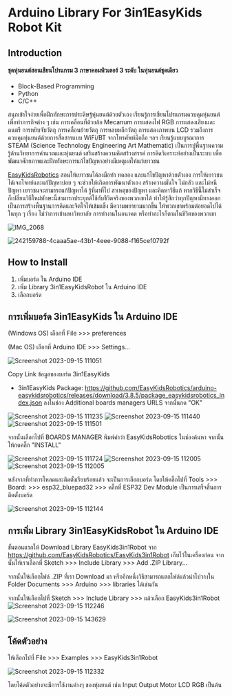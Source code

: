 # **Arduino Library For 3in1EasyKids Robot Kit**
## **Introduction**
#### ชุดหุ่นยนต์สอนเขียนโปรแกรม 3 ภาษาคอมพิวเตอร์ 3 ระดับ ในหุ่นยนต์ชุดเดียว

* Block-Based Programming
* Python
* C/C++

สนุกเข้าใจง่ายเพื่อฝึกทักษะการประดิษฐ์หุ่นยนต์ด้วยตัวเอง เรียนรู้การเขียนโปรแกรมควบคุมหุ่นยนต์เพื่อทำภารกิจต่าง ๆ เช่น การเคลื่อนที่ด้วยล้อ Mecanum การแสดงไฟ RGB การแสดงเสียงและดนตรี การหยิบจับวัตถุ การเคลื่อนย้ายวัตถุ การหลบหลีกวัตถุ การแสดงภาพบน LCD รวมถึงการควบคุมหุ่นยนต์ด้วยการสื่อสารแบบ WiFi/BT จากโทรศัพท์มือถือ ฯลฯ เรียนรู้แบบบูรณาการ STEAM (Science Technology Engineering Art Mathematic) เป็นการปูพื้นฐานความรู้ด้านวิทยาการคำนวณและหุ่นยนต์ เสริมสร้างความคิดสร้างสรรค์ การคิดวิเคราะห์อย่างเป็นระบบ เพื่อพัฒนาศักยภาพและฝึกทักษะการแก้ไขปัญหาอย่างมีเหตุผลให้แก่เยาวชน

[EasyKidsRobotics](https://www.easykidsrobotics.com/) สอนให้เยาวชนได้ลงมือทำ ทดลอง และแก้ไขปัญหาด้วยตัวเอง 
การให้เยาวชนได้เจอโจทย์และแก้ปัญหาบ่อย ๆ จะช่วยให้เกิดการพัฒนาตัวเอง สร้างความมั่นใจ ไม่กลัว และไม่หนีปัญหา เยาวชนจะสามารถแก้ปัญหาได้ รู้ที่มาที่ไป สาเหตุของปัญหา และคิดหาวิธีแก้ หากวิธีนี้ไม่สำเร็จ 
ก็เปลี่ยนวิธีใหม่ทักษะนี้สามารถประยุกต์ใช้กับชีวิตจริงของพวกเขาได้ ทำให้รู้สึกว่าทุกปัญหามีทางออก เป็นการสร้างพื้นฐานการคิดและจิตใจให้เข้มแข็ง มีความพยายามมากขึ้น ให้พวกเขาพร้อมต่อยอดไปได้ในทุก ๆ เรื่อง ไม่ว่าการเข้ามหาวิทยาลัย การทำงานในอนาคต หรือทำอะไรก็ตามในชีวิตของพวกเขา

![IMG_2068](https://github.com/EasyKidsRobotics/EasyKids3in1Robot/assets/66917385/8130b79f-7d6e-41a5-a3ad-62e5738a8081)

![242159788-4caaa5ae-43b1-4eee-9088-f165cef0792f](https://github.com/EasyKidsRobotics/EasyKids3in1Robot/assets/66917385/9744b2ee-056d-438c-bc0d-ca359eac3376)


## **How to Install**

1. เพิ่มบอร์ด ใน Arduino IDE 
1. เพิ่ม Library 3in1EasyKidsRobot ใน Arduino IDE
1. เลือกบอร์ด 

## **การเพิ่มบอร์ด 3in1EasyKids ใน Arduino IDE**
(Windows OS) เลือกที่ File >>> preferences 

(Mac OS) เลือกที่ Arduino IDE >>> Settings... 

![Screenshot 2023-09-15 111051](https://github.com/EasyKidsRobotics/EasyKids3in1Robot/assets/66917385/dd8353f5-ace5-41e8-b70e-48a8405cdbff)

Copy Link ข้อมูลของบอร์ด 3in1EasyKids 
* 3in1EasyKids Package: https://github.com/EasyKidsRobotics/arduino-easykidsrobotics/releases/download/3.8.5/package_easykidsrobotics_index.json
ลงในช่อง Additional boards managers URLS จากนั้นกด "OK"

![Screenshot 2023-09-15 111235](https://github.com/EasyKidsRobotics/EasyKids3in1Robot/assets/66917385/3b153bd6-6cb8-49cb-9bb9-1c09fb380ef0)
![Screenshot 2023-09-15 111440](https://github.com/EasyKidsRobotics/EasyKids3in1Robot/assets/66917385/cfcddee7-7f79-4ed7-956d-974ff5fe78b3)
![Screenshot 2023-09-15 111501](https://github.com/EasyKidsRobotics/EasyKids3in1Robot/assets/66917385/65cb4395-d57a-4765-a880-a76cd3386108)

จากนั้นเลือกไปที่ BOARDS MANAGER พิมพ์คำว่า EasyKidsRobotics ในช่องค้นหา จากนั้นให้กดคลิ๊ก "INSTALL" 

![Screenshot 2023-09-15 111724](https://github.com/EasyKidsRobotics/EasyKids3in1Robot/assets/66917385/4d9a13db-a1cc-4bd1-a99c-2243daad543f)
![Screenshot 2023-09-15 112005](https://github.com/EasyKidsRobotics/EasyKids3in1Robot/assets/66917385/da5bf892-8b90-4cda-b63e-56c40f40c2f5)
![Screenshot 2023-09-15 112005](https://github.com/EasyKidsRobotics/EasyKids3in1Robot/assets/66917385/2dcfe717-c523-4bd7-aa79-5b492758a4fd)


หลังจากที่ทำการโหลดและติดตั้งเรียบร้อยแล้ว จะเป็นการเลือกบอร์ด โดยให้คลิ๊กไปที่ Tools >>> Board: >>> esp32_bluepad32 >>> คลิ๊กที่ ESP32 Dev Module เป็นการเสร็จสิ้นการติดตั้งบอร์ด

![Screenshot 2023-09-15 112144](https://github.com/EasyKidsRobotics/EasyKids3in1Robot/assets/66917385/8210c916-fb4b-47e6-870b-6f0c6b97997b)


## **การเพิ่ม Library 3in1EasyKidsRobot ใน Arduino IDE**
ขั้นตอนแรกให้ Download Library EasyKids3in1Robot จาก https://github.com/EasyKidsRobotics/EasyKids3in1Robot เก็บไว้ในเครื่องก่อน
จากนั้นให้เราเลือกที่ Sketch >>> Include Library >>> Add .ZIP Library...


จากนั้นให้เลือกไฟล์ .ZIP ที่เรา Download มา หรืออีกหนึ่งวิธีสามารถแตกไฟล์แล้วนำไปวางใน Folder Documents >>> Arduino >>> libraries ได้เช่นกัน


จากนั้นให้เลือกไปที่ Sketch >>> Include Library >>> แล้วเลือก EasyKids3in1Robot
![Screenshot 2023-09-15 112246](https://github.com/EasyKidsRobotics/EasyKids3in1Robot/assets/66917385/9e650eb1-cba6-461f-a7ce-8e6ce894b77d)

![Screenshot 2023-09-15 143629](https://github.com/EasyKidsRobotics/EasyKids3in1Robot/assets/66917385/4472cc9e-85e5-43be-a17e-75ba8e2c6b62)


## **โค้ดตัวอย่าง**
ให้เลือกไปที่ File >>> Examples >>> EasyKids3in1Robot 

![Screenshot 2023-09-15 112332](https://github.com/EasyKidsRobotics/EasyKids3in1Robot/assets/66917385/b0d5a1a2-693d-48fb-af5b-60ba2378d3e7)


โดยโค้ดตัวอย่างจะมีการใช้งานต่างๆ ของหุ่นยนต์ เช่น Input Output Motor LCD RGB เป็นต้น 
